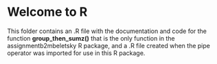# Welcome to R
This folder contains an .R file with the documentation and code for the function **group_then_sumz()** that is the only function in the assignmentb2mbeletsky R package, and a .R file created when the pipe operator was imported for use in this R package. 
